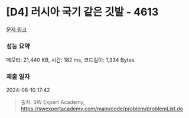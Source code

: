 # [D4] 러시아 국기 같은 깃발 - 4613 

[문제 링크](https://swexpertacademy.com/main/code/problem/problemDetail.do?contestProbId=AWQl9TIK8qoDFAXj) 

### 성능 요약

메모리: 21,440 KB, 시간: 182 ms, 코드길이: 1,334 Bytes

### 제출 일자

2024-08-10 17:42



> 출처: SW Expert Academy, https://swexpertacademy.com/main/code/problem/problemList.do